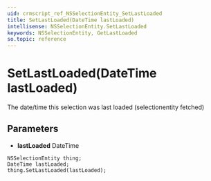```yaml
---
uid: crmscript_ref_NSSelectionEntity_SetLastLoaded
title: SetLastLoaded(DateTime lastLoaded)
intellisense: NSSelectionEntity.SetLastLoaded
keywords: NSSelectionEntity, GetLastLoaded
so.topic: reference
---
```


# SetLastLoaded(DateTime lastLoaded)

The date/time this selection was last loaded (selectionentity fetched)

## Parameters

* **lastLoaded** DateTime

```crmscript
NSSelectionEntity thing;
DateTime lastLoaded;
thing.SetLastLoaded(lastLoaded);
```

